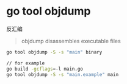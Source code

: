 # go tool objdump

反汇编
> objdump disassembles executable files

```sh
go tool objdump -S -s "main" binary
```

```sh
// for example
go build -gcflags=-l main.go
go tool objdump -S -s "main.example" main
```
